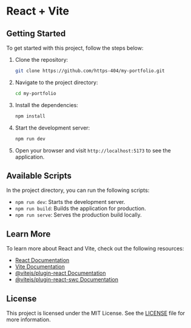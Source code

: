 # React + Vite

## Getting Started

To get started with this project, follow the steps below:

1. Clone the repository:

    ```bash
    git clone https://github.com/https-404/my-portfolio.git
    ```

2. Navigate to the project directory:

    ```bash
    cd my-portfolio
    ```

3. Install the dependencies:

    ```bash
    npm install
    ```

4. Start the development server:

    ```bash
    npm run dev
    ```

5. Open your browser and visit `http://localhost:5173` to see the application.

## Available Scripts

In the project directory, you can run the following scripts:

- `npm run dev`: Starts the development server.
- `npm run build`: Builds the application for production.
- `npm run serve`: Serves the production build locally.

## Learn More

To learn more about React and Vite, check out the following resources:

- [React Documentation](https://reactjs.org/)
- [Vite Documentation](https://vitejs.dev/)
- [@vitejs/plugin-react Documentation](https://github.com/vitejs/vite-plugin-react/blob/main/packages/plugin-react/README.md)
- [@vitejs/plugin-react-swc Documentation](https://github.com/vitejs/vite-plugin-react-swc)

## License

This project is licensed under the MIT License. See the [LICENSE](LICENSE) file for more information.
